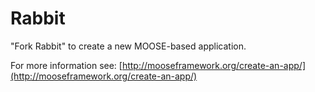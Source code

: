 Rabbit
=====

"Fork Rabbit" to create a new MOOSE-based application.

For more information see: [http://mooseframework.org/create-an-app/](http://mooseframework.org/create-an-app/)
